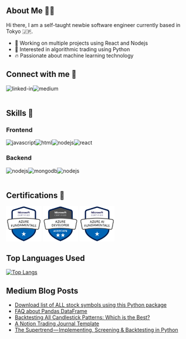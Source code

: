 ## About Me 🙋‍♂️
Hi there, I am a self-taught newbie software engineer currently based in Tokyo 🇯🇵.
- 💼 Working on multiple projects using React and Nodejs
- 💙 Interested in algorithmic trading using Python
- 🔥 Passionate about machine learning technology

## Connect with me 🤝
[<img align="left" alt="linked-in" src="https://img.shields.io/badge/linkedin-%230077B5.svg?&style=for-the-badge&logo=linkedin&logoColor=white" />](https://www.linkedin.com/in/yonghong-tan/)
[<img align="left" alt="medium" src="https://img.shields.io/badge/medium-%2312100E.svg?&style=for-the-badge&logo=medium&logoColor=white" />](https://yonghongtan.medium.com/)
<br>
<br>

## Skills 🔬
### Frontend
<a href="#"><img align="left" alt="javascript" src="https://img.shields.io/badge/JavaScript-323330?style=for-the-badge&logo=javascript&logoColor=F7DF1E" /></a>
<a href="#"><img align="left" alt="html" src="https://img.shields.io/badge/HTML-239120?style=for-the-badge&logo=html5&logoColor=white" /></a>
<a href="#"><img align="left" alt="nodejs" src="https://img.shields.io/badge/CSS-239120?&style=for-the-badge&logo=css3&logoColor=white" /></a>
<a href="#"><img align="left" alt="react" src="https://img.shields.io/badge/react.js%20-%2320232a.svg?&style=for-the-badge&logo=react&logoColor=%2361DAFB" /></a>

<br>

### Backend
<a href="#"><img align="left" alt="nodejs" src="https://img.shields.io/badge/node.js%20-%2343853D.svg?&style=for-the-badge&logo=node.js&logoColor=white" /></a>
<a href="#"><img align="left" alt="mongodb" src="https://img.shields.io/badge/MongoDB-4EA94B?style=for-the-badge&logo=mongodb&logoColor=white" /></a>
<a href="#"><img align="left" alt="nodejs" src="https://img.shields.io/badge/Python-3776AB?style=for-the-badge&logo=python&logoColor=white" /></a>

<br>
<br>

## Certifications 🔖
<a href=""><img alt="az-900" src="/img/microsoft-certified-azure-fundamentals-new.png" width="96"/></a>
<a href=""><img alt="az-204" src="/img/azure-developer-associate.png" width="96"/></a>
<a href=""><img alt="az-204" src="/img/microsoft-certified-azure-ai-fundamentals.png" width="96"/></a>

## Top Languages Used
[![Top Langs](https://github-readme-stats.vercel.app/api/top-langs/?username=yongghongg&theme=tokyonight)](https://github.com/anuraghazra/github-readme-stats)

## Medium Blog Posts
<!-- BLOG-POST-LIST:START -->
- [Download list of ALL stock symbols using this Python package](https://medium.datadriveninvestor.com/download-list-of-all-stock-symbols-using-this-python-package-12937073b25?source=rss-1a7b4287ab33------2)
- [FAQ about Pandas DataFrame](https://python.plainenglish.io/faq-about-pandas-dataframe-cea03b041197?source=rss-1a7b4287ab33------2)
- [Backtesting All Candlestick Patterns: Which is the Best?](https://medium.com/the-investors-handbook/backtesting-all-candlestick-patterns-which-is-the-best-72a0ea8afcb4?source=rss-1a7b4287ab33------2)
- [A Notion Trading Journal Template](https://medium.datadriveninvestor.com/a-notion-trading-journal-template-eb01706345f9?source=rss-1a7b4287ab33------2)
- [The Supertrend — Implementing, Screening &amp; Backtesting in Python](https://medium.datadriveninvestor.com/the-supertrend-implementing-screening-backtesting-in-python-70e8f88f383d?source=rss-1a7b4287ab33------2)
<!-- BLOG-POST-LIST:END -->
